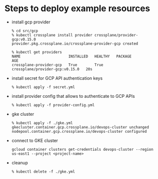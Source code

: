# Steps to deploy example resources


- install gcp provider
    ```
    % cd src/gcp
    % kubectl crossplane install provider crossplane/provider-gcp:v0.15.0
    provider.pkg.crossplane.io/crossplane-provider-gcp created
    
    % kubectl get providers
    NAME                      INSTALLED   HEALTHY   PACKAGE                           AGE
    crossplane-provider-gcp   True        True      crossplane/provider-gcp:v0.15.0   20s

- install secret for GCP API authentication keys
    ```
    % kubectl apply -f secret.yml
    ```

- install provider config that allows to authenticate to GCP APIs
    ```
    % kubectl apply -f provider-config.yml
    ```

- gke cluster
    ```
    % kubectl apply -f ./gke.yml
    gkecluster.container.gcp.crossplane.io/devops-cluster unchanged
    nodepool.container.gcp.crossplane.io/devops-cluster configured
    ```

- connect to GKE cluster
    ```
    gcloud container clusters get-credentials devops-cluster --region us-east1 --project <project-name>
    ```

- cleanup
    ```
    % kubectl delete -f ./gke.yml
    ```
